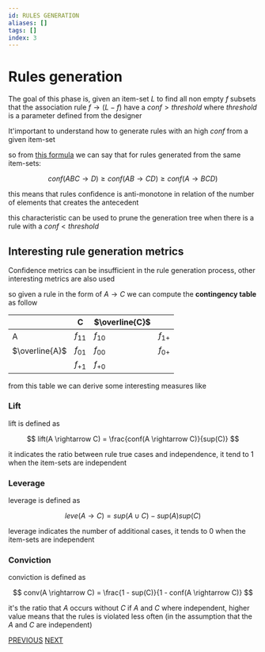```yaml
---
id: RULES GENERATION
aliases: []
tags: []
index: 3
---
```


# Rules generation

The goal of this phase is, given an item-set $L$ to find all non empty $f$ subsets that the association rule $f \rightarrow (L-f)$ have a $conf \gt threshold$ where $threshold$ is a parameter defined from the designer

It'important to understand how to generate rules with an high $conf$ from a given item-set

so from [this formula](ASSOCIATION_RULES.md#CONFIDENCE_FROM_SUPPORT) we can say that for rules generated from the same item-sets:

$$
conf(ABC \rightarrow D) \geq conf(AB \rightarrow CD) \geq conf(A \rightarrow BCD)
$$

this means that rules confidence is anti-monotone in relation of the number of elements that creates the antecedent

this characteristic can be used to prune the generation tree when there is a rule with a $conf \lt threshold$

## Interesting rule generation metrics

Confidence metrics can be insufficient in the rule generation process, other interesting metrics are also used

so given a rule in the form of $A \rightarrow C$ we can compute the **contingency table** as follow

|     | C        | $\overline{C}$       |          |
| --- | -------- | -------- | -------- |
| A   | $f_{11}$ | $f_{10}$ | $f_{1+}$ |
| $\overline{A}$  | $f_{01}$ | $f_{00}$ | $f_{0+}$ |
|     | $f_{+1}$         | $f_{+0}$         |          |

from this table we can derive some interesting measures like

### Lift

lift is defined as

$$
lift(A \rightarrow C) = \frac{conf(A \rightarrow C)}{sup(C)}
$$

it indicates the ratio between rule true cases and independence, it tend to $1$  when the item-sets are independent

### Leverage

leverage is defined as

$$
leve(A \rightarrow C) = sup(A \cup C) - sup(A)sup(C)
$$

leverage indicates the number of additional cases, it tends to $0$ when the item-sets are independent

### Conviction

conviction is defined as

$$
conv(A \rightarrow C) = \frac{1 - sup(C)}{1 - conf(A \rightarrow C)}
$$

it's the ratio that $A$ occurs without $C$  if $A$ and $C$ where independent, higher value means that the rules is violated less often (in the assumption that the $A$ and $C$ are independent)

[PREVIOUS](ASSOCIATION_RULES_MINING.md) [NEXT](datamining/FREQUENT_ITEMSET_GENERATION.md)
